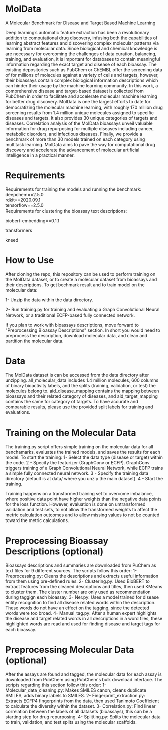 # MolData
A Molecular Benchmark for Disease and Target Based Machine Learning

Deep learning’s automatic feature extraction has been a revolutionary addition to computational drug discovery, infusing both the capabilities of learning abstract features and discovering complex molecular patterns via learning from molecular data. Since biological and chemical knowledge is are necessary for overcoming the challenges of data curation, balancing, training, and evaluation, it is important for databases to contain meaningful information regarding the exact target and disease of each bioassay. The existing depositories such as PubChem or ChEMBL offer the screening data of for millions of molecules against a variety of cells and targets, however, their bioassays contain complex biological information descriptions which can hinder their usage by the machine learning community. In this work, a comprehensive disease and target-based dataset is collected from PubChem in order to facilitate and accelerate molecular machine learning for better drug discovery. MolData is one the largest efforts to date for democratizing the molecular machine learning, with roughly 170 million drug screening results from 1.4 million unique molecules assigned to specific diseases and targets. It also provides 30 unique categories of targets and diseases. Correlation analysis of the MolData bioassays unveil valuable information for drug repurposing for multiple diseases including cancer, metabolic disorders, and infectious diseases. Finally, we provide a benchmark of more than 30 models trained on each category using multitask learning. MolData aims to pave the way for computational drug discovery and accelerate the advancement of molecular artificial intelligence in a practical manner.

# Requirements
Requirements for training the models and running the benchmark:\
deepchem==2.5.0\
rdkit==2020.09.1\
tensorflow==2.5.0\
Requirements for clustering the bioassay text descriptions:

biobert-embedding==0.1.1

transformers

kneed

# How to Use
After cloning the repo, this repository can be used to perform training on the MolData dataset, or to create a molecular dataset from bioassays and their descriptions. To get bechmark result and to train model on the molecular data:

1- Unzip the data within the data directory.

2- Run training.py for training and evaluating a Graph Convolutional Neural Network, or a traditional ECFP-based fully connected network.

If you plan to work with bioassays descriptions, move forward to "Preprocessing Bioassay Descriptions" section. In short you would need to preprocess the description, download molecular data, and clean and partition the molecular data.

# Data
The MolData dataset is can be accessed from the data directory after unzipping. all_molecular_data includes 1.4 million molecules, 600 columns of binary bioactivity labels, and the splits (training, validation, or test) the molecules belong to. aid_disease_mapping contains the mapping between bioassays and their related category of diseases, and aid_target_mapping contains the same for category of targets. To have accurate and comparable results, please use the provided split labels for training and evaluations.

# Training on the Molecular Data
The training.py script offers simple training on the molecular data for all benchamarks, evaluates the trained models, and saves the results for each model. To start the training:
1- Select the data type (disease or target) within the code.
2 - Specify the featurizer (GraphConv or ECFP). GraphConv triggers training of a Graph Convolutional Neural Network, while ECFP trains a simple fully connected neural network.
3 - Specify the training data directory (default is at data/ where you unzip the main dataset).
4 - Start the training. 

Training happens on a transformed training set to overcome imbalance, where positive data point have higher weights than the negative data points for the loss function. However, evaluation is done on untransformed validation and test sets, to not allow the transformed weights to affect the metric calculation outcomes and to allow missing values to not be counted toward the metric calculations.

# Preprocessing Bioassay Descriptions (optional)
Bioassays descriptions and summaries are downloaded from PuChem as text files for 9 different sources. The scripts follow this order:
1- Preprocessing.py: Cleans the descriptions and extracts useful information from them using pre-defined rules.
2- Clustering.py: Used BioBERT to extract features from the cleaned descriptions and titles, then used KMeans to cluster them. The cluster number are only used as recommendation during taggign each bioassay.
3- Ner.py: Uses  a model trained for disease entity recognition to find all disease related words within the description. These words do not have an effect on the tagging, since the detected words were too broad.
4- Manual_tag.py: After a human expert highlights the disease and target related words in all descriptions in a word files, these highlighted words are read and used for finding disease and target tags for each bioassay.

# Preprocessing Molecular Data (optional)
After the assays are found and tagged, the molecular data for each assay is downloaded from PubChem using PubChem's bulk download interface. The scripts regarding this section follow this order:
1- Molecular_data_cleaning.py: Makes SMILES canon, cleans duplicate SMILES, adds binary labels to SMILES.
2- Fingerprint_extraction.py: Extracts ECFP4 fingerprints from the data, then used Tanimoto Coefficient to calculate the diversity within the dataset.
3- Correlation.py: Find linear correlation between the labels of all datasets (bioassays), this can be a starting step for drug repurposing.
4- Splitting.py: Splits the molecular data to train, validation, and test splits using the molecular scaffolds.
